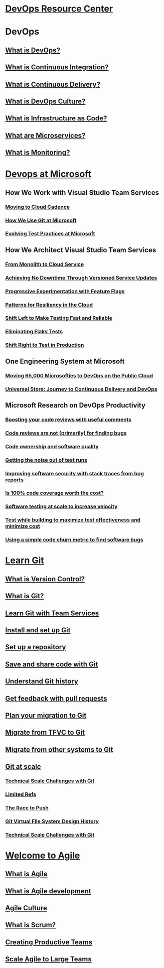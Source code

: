 # [DevOps Resource Center](index.md)
# DevOps
## [What is DevOps?](learn/what-is-devops.md)
## [What is Continuous Integration?](learn/what-is-continuous-integration.md)
## [What is Continuous Delivery?](learn/what-is-continuous-delivery.md)
## [What is DevOps Culture?](learn/what-is-devops-culture.md)
## [What is Infrastructure as Code?](learn/what-is-infrastructure-as-code.md)
## [What are Microservices?](learn/what-are-microservices.md)
## [What is Monitoring?](learn/what-is-monitoring.md)
# [Devops at Microsoft](learn/devops-at-microsoft.md)
## How We Work with Visual Studio Team Services
### [Moving to Cloud Cadence](learn/moving-cloud-cadence.md)
### [How We Use Git at Microsoft](learn/use-git-microsoft.md)
### [Evolving Test Practices at Microsoft](learn/evolving-test-practices-microsoft.md)
## How We Architect Visual Studio Team Services
### [From Monolith to Cloud Service](learn/monolith-cloud-service.md)
### [Achieving No Downtime Through Versioned Service Updates](learn/achieving-no-downtime-versioned-service-updates.md)
### [Progressive Experimentation with Feature Flags](learn/progressive-experimentation-feature-flags.md)
### [Patterns for Resiliency in the Cloud](learn/patterns-resiliency-cloud.md)
### [Shift Left to Make Testing Fast and Reliable](learn/shift-left-make-testing-fast-reliable.md)
### [Eliminating Flaky Tests](learn/eliminating-flaky-tests.md)
### [Shift Right to Test in Production](learn/shift-right-test-production.md)
## One Engineering System at Microsoft
### [Moving 65,000 Microsofties to DevOps on the Public Cloud](learn/moving-65000-microsofties-devops-public-cloud.md)
### [Universal Store: Journey to Continuous Delivery and DevOps](learn/universal-store-journey-continuous-delivery-devops.md)
## Microsoft Research on DevOps Productivity
### [Boosting your code reviews with useful comments](learn/boosting-code-reviews-useful-comments.md)
### [Code reviews are not (primarily) for finding bugs](learn/code-reviews-not-primarily-finding-bugs.md)
### [Code ownership and software quality](learn/code-ownership-software-quality.md)
### [Getting the noise out of test runs](learn/getting-noise-test-runs.md)
### [Improving software security with stack traces from bug reports](learn/improving-software-security-stack-traces-bug-reports.md)
### [Is 100% code coverage worth the cost?](learn/100-code-coverage-worth-cost.md)
### [Software testing at scale to increase velocity](learn/software-testing-scale-increase-velocity.md)
### [Test while building to maximize test effectiveness and minimize cost](learn/test-building-maximize-test-effectiveness-minimize-cost.md)
### [Using a simple code churn metric to find software bugs](learn/using-simple-code-churn-metric-find-software-bugs.md)
# [Learn Git](learn/learn-git.md)
## [What is Version Control?](learn/what-is-version-control.md)
## [What is Git?](learn/what-is-git.md)
## [Learn Git with Team Services](learn/learn-git-with-team-services.md)
## [Install and set up Git](learn/install-and-set-up-git.md)
## [Set up a repository](learn/set-up-a-git-repository.md)
## [Save and share code with Git](learn/git-share-code.md)
## [Understand Git history](learn/understand-git-history.md)
## [Get feedback with pull requests](learn/git-pull-requests.md)
## [Plan your migration to Git](learn/centralized-to-git.md)
## [Migrate from TFVC to Git](learn/migrate-from-tfvc-to-git.md)
## [Migrate from other systems to Git](learn/migrate-other-systems-to-git.md)
## [Git at scale](learn/git-at-scale.md)
### [Technical Scale Challenges with Git](learn/technical-scale-challenges.md)
### [Limited Refs](learn/limited-refs.md)
### [The Race to Push](learn/race-to-push.md)
### [Git Virtual File System Design History](learn/gvfs-design-history.md)
### [Technical Scale Challenges with Git](learn/gvfs-architecture.md)

# [Welcome to Agile](learn/agile.md)
## [What is Agile](learn/what-is-agile.md)
## [What is Agile development](learn/what-is-agile-development.md)
## [Agile Culture](learn/agile-culture.md)
## [What is Scrum?](learn/what-is-scrum.md)
## [Creating Productive Teams](learn/productive-teams.md)
## [Scale Agile to Large Teams](learn/scale-agile-large-teams.md)